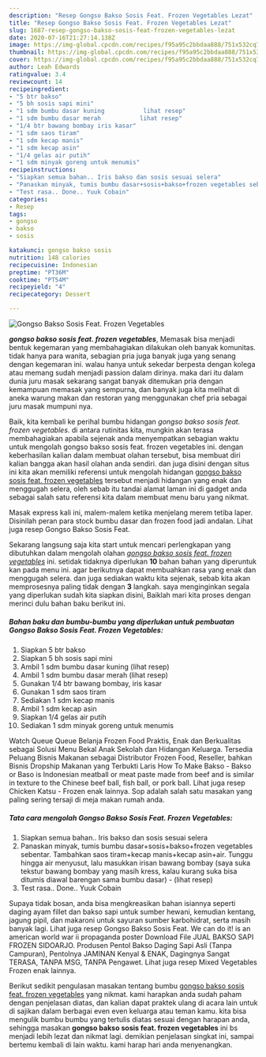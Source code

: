 ```yaml
---
description: "Resep Gongso Bakso Sosis Feat. Frozen Vegetables Lezat"
title: "Resep Gongso Bakso Sosis Feat. Frozen Vegetables Lezat"
slug: 1687-resep-gongso-bakso-sosis-feat-frozen-vegetables-lezat
date: 2020-07-16T21:27:14.138Z
image: https://img-global.cpcdn.com/recipes/f95a95c2bbdaa888/751x532cq70/gongso-bakso-sosis-feat-frozen-vegetables-foto-resep-utama.jpg
thumbnail: https://img-global.cpcdn.com/recipes/f95a95c2bbdaa888/751x532cq70/gongso-bakso-sosis-feat-frozen-vegetables-foto-resep-utama.jpg
cover: https://img-global.cpcdn.com/recipes/f95a95c2bbdaa888/751x532cq70/gongso-bakso-sosis-feat-frozen-vegetables-foto-resep-utama.jpg
author: Leah Edwards
ratingvalue: 3.4
reviewcount: 14
recipeingredient:
- "5 btr bakso"
- "5 bh sosis sapi mini"
- "1 sdm bumbu dasar kuning           lihat resep"
- "1 sdm bumbu dasar merah           lihat resep"
- "1/4 btr bawang bombay iris kasar"
- "1 sdm saos tiram"
- "1 sdm kecap manis"
- "1 sdm kecap asin"
- "1/4 gelas air putih"
- "1 sdm minyak goreng untuk menumis"
recipeinstructions:
- "Siapkan semua bahan.. Iris bakso dan sosis sesuai selera"
- "Panaskan minyak, tumis bumbu dasar+sosis+bakso+frozen vegetables sebentar. Tambahkan saos tiram+kecap manis+kecap asin+air. Tunggu hingga air menyusut, lalu masukkan irisan bawang bombay (saya suka tekstur bawang bombay yang masih kress, kalau kurang suka bisa ditumis diawal barengan sama bumbu dasar)           (lihat resep)"
- "Test rasa.. Done.. Yuuk Cobain"
categories:
- Resep
tags:
- gongso
- bakso
- sosis

katakunci: gongso bakso sosis 
nutrition: 148 calories
recipecuisine: Indonesian
preptime: "PT36M"
cooktime: "PT54M"
recipeyield: "4"
recipecategory: Dessert

---
```



![Gongso Bakso Sosis Feat. Frozen Vegetables](https://img-global.cpcdn.com/recipes/f95a95c2bbdaa888/751x532cq70/gongso-bakso-sosis-feat-frozen-vegetables-foto-resep-utama.jpg)

<b><i>gongso bakso sosis feat. frozen vegetables</i></b>, Memasak bisa menjadi bentuk kegemaran yang membahagiakan dilakukan oleh banyak komunitas. tidak hanya para wanita, sebagian pria juga banyak juga yang senang dengan kegemaran ini. walau hanya untuk sekedar berpesta dengan kolega atau memang sudah menjadi passion dalam dirinya. maka dari itu dalam dunia juru masak sekarang sangat banyak ditemukan pria dengan kemampuan memasak yang sempurna, dan banyak juga kita melihat di aneka warung makan dan restoran yang menggunakan chef pria sebagai juru masak mumpuni nya.

Baik, kita kembali ke perihal bumbu hidangan <i>gongso bakso sosis feat. frozen vegetables</i>. di antara rutinitas kita, mungkin akan terasa membahagiakan apabila sejenak anda menyempatkan sebagian waktu untuk mengolah gongso bakso sosis feat. frozen vegetables ini. dengan keberhasilan kalian dalam membuat olahan tersebut, bisa membuat diri kalian bangga akan hasil olahan anda sendiri. dan juga disini dengan situs ini kita akan memiliki referensi untuk mengolah hidangan <u>gongso bakso sosis feat. frozen vegetables</u> tersebut menjadi hidangan yang enak dan menggugah selera, oleh sebab itu tandai alamat laman ini di gadget anda sebagai salah satu referensi kita dalam membuat menu baru yang nikmat.

Masak express kali ini, malem-malem ketika menjelang merem tetiba laper. Disinilah peran para stock bumbu dasar dan frozen food jadi andalan. Lihat juga resep Gongso Bakso Sosis Feat.


Sekarang langsung saja kita start untuk mencari perlengkapan yang dibutuhkan dalam mengolah olahan <u><i>gongso bakso sosis feat. frozen vegetables</i></u> ini. setidak tidaknya diperlukan <b>10</b> bahan bahan yang diperuntuk kan pada menu ini. agar berikutnya dapat membuahkan rasa yang enak dan menggugah selera. dan juga sediakan waktu kita sejenak, sebab kita akan memprosesnya paling tidak dengan <b>3</b> langkah. saya menginginkan segala yang diperlukan sudah kita siapkan disini, Baiklah mari kita proses dengan merinci dulu bahan baku berikut ini.

<!--inarticleads1-->

##### Bahan baku dan bumbu-bumbu yang diperlukan untuk pembuatan Gongso Bakso Sosis Feat. Frozen Vegetables:

1. Siapkan 5 btr bakso
1. Siapkan 5 bh sosis sapi mini
1. Ambil 1 sdm bumbu dasar kuning           (lihat resep)
1. Ambil 1 sdm bumbu dasar merah           (lihat resep)
1. Gunakan 1/4 btr bawang bombay, iris kasar
1. Gunakan 1 sdm saos tiram
1. Sediakan 1 sdm kecap manis
1. Ambil 1 sdm kecap asin
1. Siapkan 1/4 gelas air putih
1. Sediakan 1 sdm minyak goreng untuk menumis


Watch Queue Queue Belanja Frozen Food Praktis, Enak dan Berkualitas sebagai Solusi Menu Bekal Anak Sekolah dan Hidangan Keluarga. Tersedia Peluang Bisnis Makanan sebagai Distributor Frozen Food, Reseller, bahkan Bisnis Dropship Makanan yang Terbukti Laris How To Make Bakso - Bakso or Baso is Indonesian meatball or meat paste made from beef and is similar in texture to the Chinese beef ball, fish ball, or pork ball. Lihat juga resep Chicken Katsu - Frozen enak lainnya. Sop adalah salah satu masakan yang paling sering tersaji di meja makan rumah anda. 

<!--inarticleads2-->

##### Tata cara mengolah Gongso Bakso Sosis Feat. Frozen Vegetables:

1. Siapkan semua bahan.. Iris bakso dan sosis sesuai selera
1. Panaskan minyak, tumis bumbu dasar+sosis+bakso+frozen vegetables sebentar. Tambahkan saos tiram+kecap manis+kecap asin+air. Tunggu hingga air menyusut, lalu masukkan irisan bawang bombay (saya suka tekstur bawang bombay yang masih kress, kalau kurang suka bisa ditumis diawal barengan sama bumbu dasar) -           (lihat resep)
1. Test rasa.. Done.. Yuuk Cobain


Supaya tidak bosan, anda bisa mengkreasikan bahan isiannya seperti daging ayam fillet dan bakso sapi untuk sumber hewani, kemudian kentang, jagung pipil, dan makaroni untuk sayuran sumber karbohidrat, serta masih banyak lagi. Lihat juga resep Gongso Bakso Sosis Feat. We can do it! is an american world war ii propaganda poster Download File JUAL BAKSO SAPI FROZEN SIDOARJO. Produsen Pentol Bakso Daging Sapi Asli (Tanpa Campuran), Pentolnya JAMINAN Kenyal &amp; ENAK, Dagingnya Sangat TERASA, TANPA MSG, TANPA Pengawet. Lihat juga resep Mixed Vegetables Frozen enak lainnya. 

Berikut sedikit pengulasan masakan tentang bumbu <u>gongso bakso sosis feat. frozen vegetables</u> yang nikmat. kami harapkan anda sudah paham dengan penjelasan diatas, dan kalian dapat praktek ulang di acara lain untuk di sajikan dalam berbagai even even keluarga atau teman kamu. kita bisa mengulik bumbu bumbu yang tertulis diatas sesuai dengan harapan anda, sehingga masakan <b>gongso bakso sosis feat. frozen vegetables</b> ini bs menjadi lebih lezat dan nikmat lagi. demikian penjelasan singkat ini, sampai bertemu kembali di lain waktu. kami harap hari anda menyenangkan.
